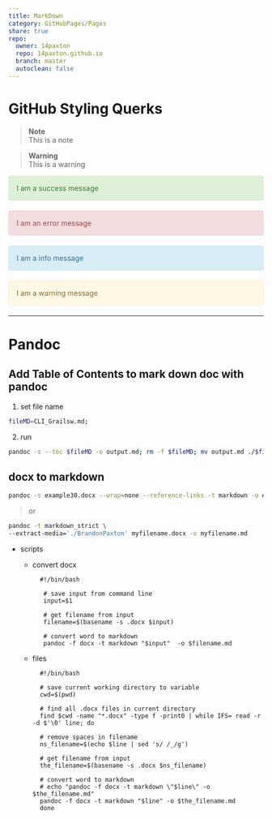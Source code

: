 ```yaml
--- 
title: MarkDown  
category: GitHubPages/Pages
share: true  
repo:  
  owner: 14paxton  
  repo: 14paxton.github.io  
  branch: master  
  autoclean: false  
---
```


# GitHub Styling Querks

> **Note**<br>
> This is a note

> **Warning**<br>
    This is a warning

<div style="padding: 15px; border: 1px solid transparent; border-color: transparent; margin-bottom: 20px; border-radius: 4px; color: #3c763d; background-color: #dff0d8; border-color: #d6e9c6;">
I am a success message
</div>

<div style="padding: 15px; border: 1px solid transparent; border-color: transparent; margin-bottom: 20px; border-radius: 4px; color: #a94442; background-color: #f2dede; border-color: #ebccd1;">
I am an error message
</div>

<div style="padding: 15px; border: 1px solid transparent; border-color: transparent; margin-bottom: 20px; border-radius: 4px; color: #31708f; background-color: #d9edf7; border-color: #bce8f1;">
I am a info message
</div>

<div style="padding: 15px; border: 1px solid transparent; border-color: transparent; margin-bottom: 20px; border-radius: 4px; color: #8a6d3b;; background-color: #fcf8e3; border-color: #faebcc;">
I am a warning message
</div>

---

# Pandoc  
## Add Table of Contents to mark down doc with pandoc  
1) set file name  
```bash  
fileMD=CLI_Grailsw.md;  
```  
  
2) run  
```bash  
pandoc -s --toc $fileMD -o output.md; rm -f $fileMD; mv output.md ./$fileMD;  
```  
  
## docx to markdown  
```bash  
pandoc -s example30.docx --wrap=none --reference-links -t markdown -o example35.md  
```  
> or  
  ```bash  
  pandoc -t markdown_strict \  
  --extract-media='./BrandonPaxton' myfilename.docx -o myfilename.md  
  ```  
  
- scripts  
  - convert docx  
    ```  
      #!/bin/bash  
  
       # save input from command line  
       input=$1  
  
       # get filename from input  
       filename=$(basename -s .docx $input)  
  
       # convert word to markdown  
       pandoc -f docx -t markdown "$input"  -o $filename.md  
     ```  
       
   - files  
     ```  
       #!/bin/bash  
  
       # save current working directory to variable  
       cwd=$(pwd)  
  
       # find all .docx files in current directory  
       find $cwd -name "*.docx" -type f -print0 | while IFS= read -r -d $'\0' line; do  
  
       # remove spaces in filename  
       ns_filename=$(echo $line | sed 's/ /_/g')  
  
       # get filename from input  
       the_filename=$(basename -s .docx $ns_filename)  
  
       # convert word to markdown  
       # echo "pandoc -f docx -t markdown \"$line\" -o $the_filename.md"  
       pandoc -f docx -t markdown "$line" -o $the_filename.md  
       done  
     ```
